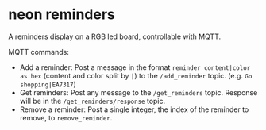 # neon reminders
A reminders display on a RGB led board, controllable with MQTT.

MQTT commands:

- Add a reminder: Post a message in the format `reminder content|color as hex` (content and color split by `|`) to the `/add_reminder` topic. (e.g. `Go shopping|EA7317`)
- Get reminders: Post any message to the `/get_reminders` topic. Response will be in the `/get_reminders/response` topic.
- Remove a reminder: Post a single integer, the index of the reminder to remove, to `remove_reminder`.
